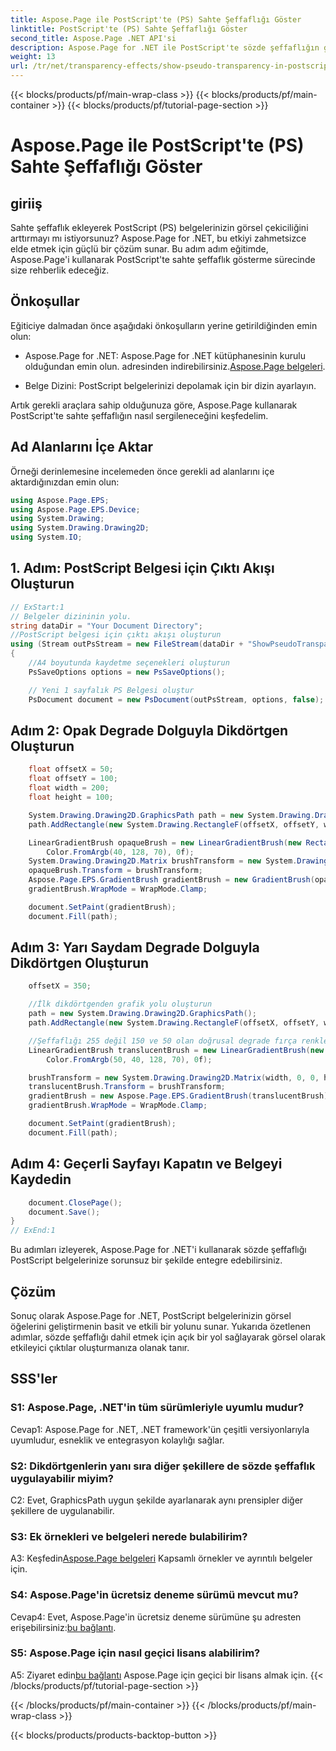 ```yaml
---
title: Aspose.Page ile PostScript'te (PS) Sahte Şeffaflığı Göster
linktitle: PostScript'te (PS) Sahte Şeffaflığı Göster
second_title: Aspose.Page .NET API'si
description: Aspose.Page for .NET ile PostScript'te sözde şeffaflığın gücünü keşfedin. Görsel olarak etkileyici belgeler için adım adım kılavuzumuzu izleyin.
weight: 13
url: /tr/net/transparency-effects/show-pseudo-transparency-in-postscript-ps/
---
```


{{< blocks/products/pf/main-wrap-class >}}
{{< blocks/products/pf/main-container >}}
{{< blocks/products/pf/tutorial-page-section >}}

# Aspose.Page ile PostScript'te (PS) Sahte Şeffaflığı Göster

## giriiş

Sahte şeffaflık ekleyerek PostScript (PS) belgelerinizin görsel çekiciliğini arttırmayı mı istiyorsunuz? Aspose.Page for .NET, bu etkiyi zahmetsizce elde etmek için güçlü bir çözüm sunar. Bu adım adım eğitimde, Aspose.Page'i kullanarak PostScript'te sahte şeffaflık gösterme sürecinde size rehberlik edeceğiz.

## Önkoşullar

Eğiticiye dalmadan önce aşağıdaki önkoşulların yerine getirildiğinden emin olun:

- Aspose.Page for .NET: Aspose.Page for .NET kütüphanesinin kurulu olduğundan emin olun. adresinden indirebilirsiniz.[Aspose.Page belgeleri](https://reference.aspose.com/page/net/).

- Belge Dizini: PostScript belgelerinizi depolamak için bir dizin ayarlayın.

Artık gerekli araçlara sahip olduğunuza göre, Aspose.Page kullanarak PostScript'te sahte şeffaflığın nasıl sergileneceğini keşfedelim.

## Ad Alanlarını İçe Aktar

Örneği derinlemesine incelemeden önce gerekli ad alanlarını içe aktardığınızdan emin olun:

```csharp
using Aspose.Page.EPS;
using Aspose.Page.EPS.Device;
using System.Drawing;
using System.Drawing.Drawing2D;
using System.IO;
```

## 1. Adım: PostScript Belgesi için Çıktı Akışı Oluşturun

```csharp
// ExStart:1
// Belgeler dizininin yolu.
string dataDir = "Your Document Directory";
//PostScript belgesi için çıktı akışı oluşturun
using (Stream outPsStream = new FileStream(dataDir + "ShowPseudoTransparency_outPS.ps", FileMode.Create))
{
	//A4 boyutunda kaydetme seçenekleri oluşturun
	PsSaveOptions options = new PsSaveOptions();

	// Yeni 1 sayfalık PS Belgesi oluştur
	PsDocument document = new PsDocument(outPsStream, options, false);
```

## Adım 2: Opak Degrade Dolguyla Dikdörtgen Oluşturun

```csharp
	float offsetX = 50;
	float offsetY = 100;
	float width = 200;
	float height = 100;

	System.Drawing.Drawing2D.GraphicsPath path = new System.Drawing.Drawing2D.GraphicsPath();
	path.AddRectangle(new System.Drawing.RectangleF(offsetX, offsetY, width, height));

	LinearGradientBrush opaqueBrush = new LinearGradientBrush(new RectangleF(0, 0, 200, 100), Color.FromArgb(0, 0, 0),
		Color.FromArgb(40, 128, 70), 0f);
	System.Drawing.Drawing2D.Matrix brushTransform = new System.Drawing.Drawing2D.Matrix(width, 0, 0, height, offsetX, offsetY);
	opaqueBrush.Transform = brushTransform;
	Aspose.Page.EPS.GradientBrush gradientBrush = new GradientBrush(opaqueBrush);
	gradientBrush.WrapMode = WrapMode.Clamp;

	document.SetPaint(gradientBrush);
	document.Fill(path);
```

## Adım 3: Yarı Saydam Degrade Dolguyla Dikdörtgen Oluşturun

```csharp
	offsetX = 350;

	//İlk dikdörtgenden grafik yolu oluşturun
	path = new System.Drawing.Drawing2D.GraphicsPath();
	path.AddRectangle(new System.Drawing.RectangleF(offsetX, offsetY, width, height));

	//Şeffaflığı 255 değil 150 ve 50 olan doğrusal degrade fırça renkleri oluşturun. Yani yarı saydamdır.
	LinearGradientBrush translucentBrush = new LinearGradientBrush(new RectangleF(0, 0, width, height), Color.FromArgb(150, 0, 0, 0),
		Color.FromArgb(50, 40, 128, 70), 0f);

	brushTransform = new System.Drawing.Drawing2D.Matrix(width, 0, 0, height, offsetX, offsetY);
	translucentBrush.Transform = brushTransform;
	gradientBrush = new Aspose.Page.EPS.GradientBrush(translucentBrush);
	gradientBrush.WrapMode = WrapMode.Clamp;

	document.SetPaint(gradientBrush);
	document.Fill(path);
```

## Adım 4: Geçerli Sayfayı Kapatın ve Belgeyi Kaydedin

```csharp
	document.ClosePage();
	document.Save();
}
// ExEnd:1
```

Bu adımları izleyerek, Aspose.Page for .NET'i kullanarak sözde şeffaflığı PostScript belgelerinize sorunsuz bir şekilde entegre edebilirsiniz.

## Çözüm

Sonuç olarak Aspose.Page for .NET, PostScript belgelerinizin görsel öğelerini geliştirmenin basit ve etkili bir yolunu sunar. Yukarıda özetlenen adımlar, sözde şeffaflığı dahil etmek için açık bir yol sağlayarak görsel olarak etkileyici çıktılar oluşturmanıza olanak tanır.

## SSS'ler

### S1: Aspose.Page, .NET'in tüm sürümleriyle uyumlu mudur?

Cevap1: Aspose.Page for .NET, .NET framework'ün çeşitli versiyonlarıyla uyumludur, esneklik ve entegrasyon kolaylığı sağlar.

### S2: Dikdörtgenlerin yanı sıra diğer şekillere de sözde şeffaflık uygulayabilir miyim?

C2: Evet, GraphicsPath uygun şekilde ayarlanarak aynı prensipler diğer şekillere de uygulanabilir.

### S3: Ek örnekleri ve belgeleri nerede bulabilirim?

 A3: Keşfedin[Aspose.Page belgeleri](https://reference.aspose.com/page/net/) Kapsamlı örnekler ve ayrıntılı belgeler için.

### S4: Aspose.Page'in ücretsiz deneme sürümü mevcut mu?

 Cevap4: Evet, Aspose.Page'in ücretsiz deneme sürümüne şu adresten erişebilirsiniz:[bu bağlantı](https://releases.aspose.com/).

### S5: Aspose.Page için nasıl geçici lisans alabilirim?

 A5: Ziyaret edin[bu bağlantı](https://purchase.aspose.com/temporary-license/) Aspose.Page için geçici bir lisans almak için.
{{< /blocks/products/pf/tutorial-page-section >}}

{{< /blocks/products/pf/main-container >}}
{{< /blocks/products/pf/main-wrap-class >}}

{{< blocks/products/products-backtop-button >}}
